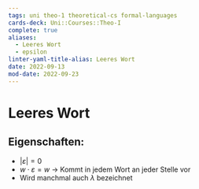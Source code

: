 ```yaml
---
tags: uni theo-1 theoretical-cs formal-languages
cards-deck: Uni::Courses::Theo-I
complete: true
aliases:
  - Leeres Wort
  - epsilon
linter-yaml-title-alias: Leeres Wort
date: 2022-09-13
mod-date: 2022-09-23
---
```


# Leeres Wort

## Eigenschaften:
- $|\varepsilon|=0$
- $w\cdot\varepsilon=w$
	-> Kommt in jedem Wort an jeder Stelle vor
 - Wird manchmal auch $\lambda$ bezeichnet
